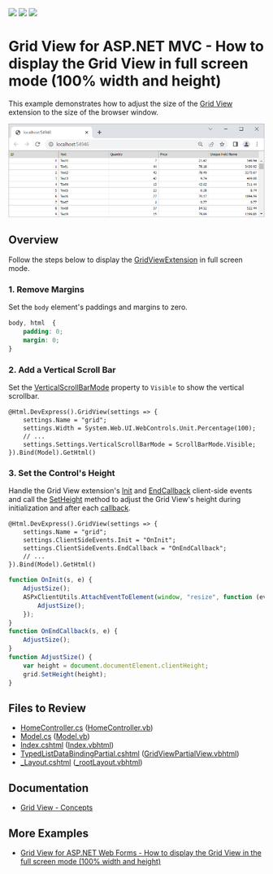 <!-- default badges list -->
![](https://img.shields.io/endpoint?url=https://codecentral.devexpress.com/api/v1/VersionRange/128551978/18.1.3%2B)
[![](https://img.shields.io/badge/Open_in_DevExpress_Support_Center-FF7200?style=flat-square&logo=DevExpress&logoColor=white)](https://supportcenter.devexpress.com/ticket/details/T830635)
[![](https://img.shields.io/badge/📖_How_to_use_DevExpress_Examples-e9f6fc?style=flat-square)](https://docs.devexpress.com/GeneralInformation/403183)
<!-- default badges end -->
# Grid View for ASP.NET MVC - How to display the Grid View in full screen mode (100% width and height)

This example demonstrates how to adjust the size of the [Grid View](https://docs.devexpress.com/AspNetMvc/8966/components/grid-view) extension to the size of the browser window.

![Full screen grid](full-screen-grid.png)

## Overview

Follow the steps below to display the [GridViewExtension](https://docs.devexpress.com/AspNetMvc/DevExpress.Web.Mvc.GridViewExtension) in full screen mode.

### 1. Remove Margins

Set the `body` element's paddings and margins to zero.

```css  
body, html  {
    padding: 0;  
    margin: 0;  
}  
```

### 2. Add a Vertical Scroll Bar

Set the [VerticalScrollBarMode](https://documentation.devexpress.com/AspNet/DevExpress.Web.ASPxGridSettings.VerticalScrollBarMode.property) property to `Visible` to show the vertical scrollbar.

```razor
@Html.DevExpress().GridView(settings => {
    settings.Name = "grid";
    settings.Width = System.Web.UI.WebControls.Unit.Percentage(100);
    // ...
    settings.Settings.VerticalScrollBarMode = ScrollBarMode.Visible;
}).Bind(Model).GetHtml()
```

### 3. Set the Control's Height

Handle the Grid View extension's [Init](https://docs.devexpress.com/AspNet/DevExpress.Web.ClientSideEvents.Init) and [EndCallback](https://docs.devexpress.com/AspNet/DevExpress.Web.CallbackClientSideEventsBase.EndCallback) client-side events and call the [SetHeight](https://docs.devexpress.com/AspNet/js-ASPxClientControl.SetHeight(height)) method to adjust the Grid View's height during initialization and after each [callback](https://docs.devexpress.com/AspNetMvc/9052/common-features/callback-based-functionality).

```razor
@Html.DevExpress().GridView(settings => {
    settings.Name = "grid";
    settings.ClientSideEvents.Init = "OnInit";
    settings.ClientSideEvents.EndCallback = "OnEndCallback";
    // ...
}).Bind(Model).GetHtml()
```

```js
function OnInit(s, e) {
    AdjustSize();
    ASPxClientUtils.AttachEventToElement(window, "resize", function (evt) {
        AdjustSize();
    });
}
function OnEndCallback(s, e) {
    AdjustSize();
}
function AdjustSize() {
    var height = document.documentElement.clientHeight;
    grid.SetHeight(height);
}
```

## Files to Review

* [HomeController.cs](./CS/CS/Controllers/HomeController.cs) ([HomeController.vb](./VB/VB/Controllers/HomeController.vb))
* [Model.cs](./CS/CS/Models/Model.cs) ([Model.vb](./VB/VB/Models/Model.vb))
* [Index.cshtml](./CS/CS/Views/Home/Index.cshtml) ([Index.vbhtml](./VB/VB/Views/Home/Index.vbhtml))
* [TypedListDataBindingPartial.cshtml](./CS/CS/Views/Home/TypedListDataBindingPartial.cshtml) ([GridViewPartialView.vbhtml](./VB/VB/Views/Home/GridViewPartialView.vbhtml))
* [_Layout.cshtml](./CS/CS/Views/Shared/_Layout.cshtml) ([_rootLayout.vbhtml](./VB/VB/Views/Shared/_rootLayout.vbhtml))

## Documentation

- [Grid View - Concepts](https://docs.devexpress.com/AspNetMvc/14570/components/grid-view/concepts)

## More Examples

- [Grid View for ASP.NET Web Forms - How to display the Grid View in the full screen mode (100% width and height)](https://github.com/DevExpress-Examples/aspxgridview-full-screen-mode)
